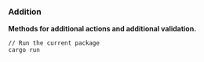 ### Addition

**Methods for additional actions and additional validation.**

```shell
// Run the current package
cargo run
```
